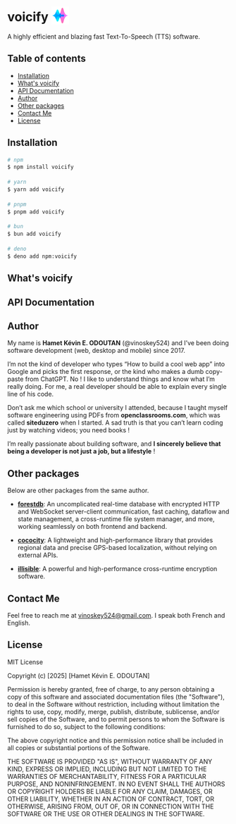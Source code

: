# voicify <img src="assets/logo.png" alt="logo" width="40" height="40" style="vertical-align:bottom;">

A highly efficient and blazing fast Text-To-Speech (TTS) software.

## Table of contents

- [Installation](#installation)
- [What's voicify](#whats-voicify)
- [API Documentation](#api-documentation)
- [Author](#author)
- [Other packages](#other-packagzes)
- [Contact Me](#contact-me)
- [License](#license)

## Installation

```sh
# npm
$ npm install voicify

# yarn
$ yarn add voicify

# pnpm
$ pnpm add voicify

# bun
$ bun add voicify

# deno
$ deno add npm:voicify
```

## What's voicify

## API Documentation

## Author

My name is **Hamet Kévin E. ODOUTAN** (@vinoskey524) and I’ve been doing software development (web, desktop and mobile) since 2017.

I’m not the kind of developer who types “How to build a cool web app” into Google and picks the first response, or the kind who makes a dumb copy-paste from ChatGPT. No !
I like to understand things and know what I’m really doing. For me, a real developer should be able to explain every single line of his code.

Don’t ask me which school or university I attended, because I taught myself software engineering using PDFs from **openclassrooms.com**, which was called **siteduzero** when I started.
A sad truth is that you can’t learn coding just by watching videos; you need books !

I’m really passionate about building software, and **I sincerely believe that being a developer is not just a job, but a lifestyle** !

## Other packages

Below are other packages from the same author.

- **[forestdb](https://npmjs.com/package/forestdb)**: An uncomplicated real-time database with encrypted HTTP and WebSocket server-client communication, fast caching, dataflow and state management, a cross-runtime file system manager, and more, working seamlessly on both frontend and backend.

- **[cococity](https://npmjs.com/package/cococity)**: A lightweight and high-performance library that provides regional data and precise GPS-based localization, without relying on external APIs.

- **[illisible](https://npmjs.com/package/illisible)**: A powerful and high-performance cross-runtime encryption software.

<!-- - **[feedlist](https://npmjs.com/package/feedlist)**: . -->

## Contact Me

Feel free to reach me at [vinoskey524@gmail.com](mailto:vinoskey524@gmail.com). I speak both French and English.

## License

MIT License

Copyright (c) [2025] [Hamet Kévin E. ODOUTAN]

Permission is hereby granted, free of charge, to any person obtaining a copy
of this software and associated documentation files (the "Software"), to deal
in the Software without restriction, including without limitation the rights
to use, copy, modify, merge, publish, distribute, sublicense, and/or sell
copies of the Software, and to permit persons to whom the Software is
furnished to do so, subject to the following conditions:

The above copyright notice and this permission notice shall be included in all
copies or substantial portions of the Software.

THE SOFTWARE IS PROVIDED "AS IS", WITHOUT WARRANTY OF ANY KIND, EXPRESS OR
IMPLIED, INCLUDING BUT NOT LIMITED TO THE WARRANTIES OF MERCHANTABILITY,
FITNESS FOR A PARTICULAR PURPOSE, AND NONINFRINGEMENT. IN NO EVENT SHALL THE
AUTHORS OR COPYRIGHT HOLDERS BE LIABLE FOR ANY CLAIM, DAMAGES, OR OTHER
LIABILITY, WHETHER IN AN ACTION OF CONTRACT, TORT, OR OTHERWISE, ARISING FROM,
OUT OF, OR IN CONNECTION WITH THE SOFTWARE OR THE USE OR OTHER DEALINGS IN THE
SOFTWARE.